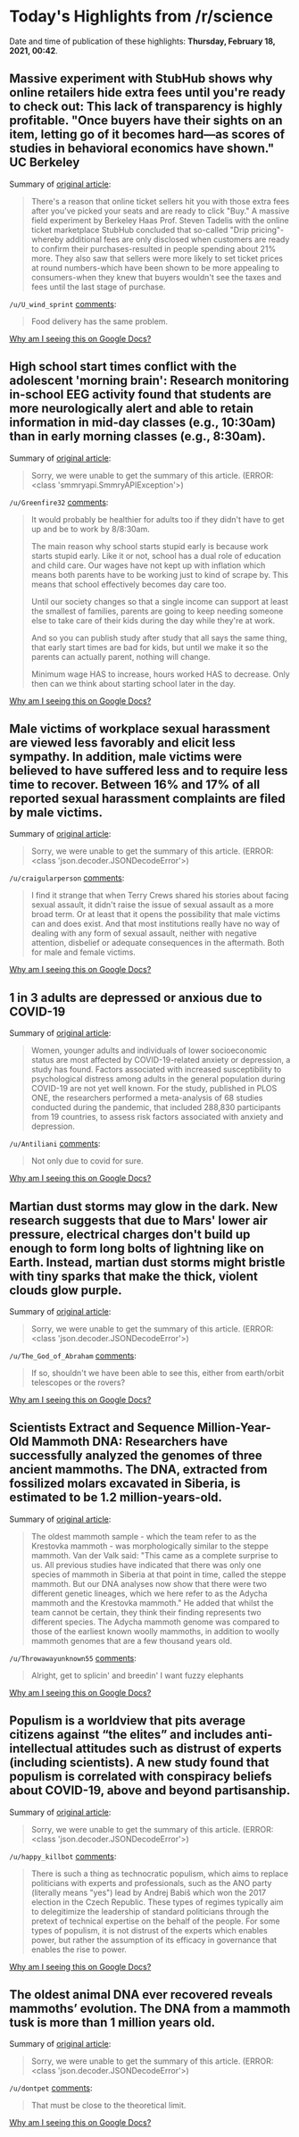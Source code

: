 # Today's Highlights from /r/science

Date and time of publication of these highlights: **Thursday, February 18, 2021, 00:42**.

## Massive experiment with StubHub shows why online retailers hide extra fees until you're ready to check out: This lack of transparency is highly profitable. "Once buyers have their sights on an item, letting go of it becomes hard—as scores of studies in behavioral economics have shown." UC Berkeley

Summary of [original article](https://newsroom.haas.berkeley.edu/research/buyer-beware-massive-experiment-shows-why-ticket-sellers-hit-you-with-hidden-fees-drip-pricing/):

> There's a reason that online ticket sellers hit you with those extra fees after you've picked your seats and are ready to click "Buy." A massive field experiment by Berkeley Haas Prof. Steven Tadelis with the online ticket marketplace StubHub concluded that so-called "Drip pricing"-whereby additional fees are only disclosed when customers are ready to confirm their purchases-resulted in people spending about 21% more. They also saw that sellers were more likely to set ticket prices at round numbers-which have been shown to be more appealing to consumers-when they knew that buyers wouldn't see the taxes and fees until the last stage of purchase.

`/u/U_wind_sprint` [comments](https://www.reddit.com/r/science/comments/lm2s3s/massive_experiment_with_stubhub_shows_why_online/):

> Food delivery has the same problem.

[Why am I seeing this on Google Docs?](https://docs.google.com/document/d/1Dc6We63vOXIZsc0op-Bt4abqkYjXzOigalQqFxmvvbM/edit?usp=sharing)

## High school start times conflict with the adolescent 'morning brain': Research monitoring in-school EEG activity found that students are more neurologically alert and able to retain information in mid-day classes (e.g., 10:30am) than in early morning classes (e.g., 8:30am).

Summary of [original article](https://www.behaviorist.biz/oh-behave-a-blog/students-sleep):

> Sorry, we were unable to get the summary of this article. (ERROR: <class 'smmryapi.SmmryAPIException'>)

`/u/Greenfire32` [comments](https://www.reddit.com/r/science/comments/llyp99/high_school_start_times_conflict_with_the/):

> It would probably be healthier for adults too if they didn't have to get up and be to work by 8/8:30am.
> 
> The main reason why school starts stupid early is because work starts stupid early. Like it or not, school has a dual role of education and child care. Our wages have not kept up with inflation which means both parents have to be working just to kind of scrape by. This means that school effectively becomes day care too.
> 
> Until our society changes so that a single income can support at least the smallest of families, parents are going to keep needing someone else to take care of their kids during the day while they're at work.
> 
> And so you can publish study after study that all says the same thing, that early start times are bad for kids, but until we make it so the parents can actually parent, nothing will change.
> 
> Minimum wage HAS to increase, hours worked HAS to decrease. Only then can we think about starting school later in the day.

[Why am I seeing this on Google Docs?](https://docs.google.com/document/d/1Dc6We63vOXIZsc0op-Bt4abqkYjXzOigalQqFxmvvbM/edit?usp=sharing)

## Male victims of workplace sexual harassment are viewed less favorably and elicit less sympathy. In addition, male victims were believed to have suffered less and to require less time to recover. Between 16% and 17% of all reported sexual harassment complaints are filed by male victims.

Summary of [original article](https://www.psypost.org/2021/02/male-victims-of-workplace-sexual-harassment-are-viewed-less-favorably-and-elicit-less-sympathy-59672):

> Sorry, we were unable to get the summary of this article. (ERROR: <class 'json.decoder.JSONDecodeError'>)

`/u/craigularperson` [comments](https://www.reddit.com/r/science/comments/llr1d5/male_victims_of_workplace_sexual_harassment_are/):

> I find it strange that when Terry Crews shared his stories about facing sexual assault, it didn't raise the issue of sexual assault as a more broad term. Or at least that it opens the possibility that male victims can and does exist. And that most institutions really have no way of dealing with any form of sexual assault, neither with negative attention, disbelief or adequate consequences in the aftermath. Both for male and female victims.

[Why am I seeing this on Google Docs?](https://docs.google.com/document/d/1Dc6We63vOXIZsc0op-Bt4abqkYjXzOigalQqFxmvvbM/edit?usp=sharing)

## 1 in 3 adults are depressed or anxious due to COVID-19

Summary of [original article](https://www.weforum.org/agenda/2021/02/covid19-mental-health-depression-anxiety?utm_source=twitter&utm_medium=social_scheduler&utm_term=Mental+Health&utm_content=13/02/2021+11:00#COVID19):

> Women, younger adults and individuals of lower socioeconomic status are most affected by COVID-19-related anxiety or depression, a study has found. Factors associated with increased susceptibility to psychological distress among adults in the general population during COVID-19 are not yet well known. For the study, published in PLOS ONE, the researchers performed a meta-analysis of 68 studies conducted during the pandemic, that included 288,830 participants from 19 countries, to assess risk factors associated with anxiety and depression.

`/u/Antiliani` [comments](https://www.reddit.com/r/science/comments/lluioc/1_in_3_adults_are_depressed_or_anxious_due_to/):

> Not only due to covid for sure.

[Why am I seeing this on Google Docs?](https://docs.google.com/document/d/1Dc6We63vOXIZsc0op-Bt4abqkYjXzOigalQqFxmvvbM/edit?usp=sharing)

## Martian dust storms may glow in the dark. New research suggests that due to Mars' lower air pressure, electrical charges don't build up enough to form long bolts of lightning like on Earth. Instead, martian dust storms might bristle with tiny sparks that make the thick, violent clouds glow purple.

Summary of [original article](https://astronomy.com/news/2021/02/martian-dust-storms-may-glow-in-the-dark):

> Sorry, we were unable to get the summary of this article. (ERROR: <class 'json.decoder.JSONDecodeError'>)

`/u/The_God_of_Abraham` [comments](https://www.reddit.com/r/science/comments/llztsu/martian_dust_storms_may_glow_in_the_dark_new/):

> If so, shouldn't we have been able to see this, either from earth/orbit telescopes or the rovers?

[Why am I seeing this on Google Docs?](https://docs.google.com/document/d/1Dc6We63vOXIZsc0op-Bt4abqkYjXzOigalQqFxmvvbM/edit?usp=sharing)

## Scientists Extract and Sequence Million-Year-Old Mammoth DNA: Researchers have successfully analyzed the genomes of three ancient mammoths. The DNA, extracted from fossilized molars excavated in Siberia, is estimated to be 1.2 million-years-old.

Summary of [original article](https://www.technologynetworks.com/genomics/news/scientists-extract-and-sequence-million-year-old-mammoth-dna-345705):

> The oldest mammoth sample - which the team refer to as the Krestovka mammoth - was morphologically similar to the steppe mammoth. Van der Valk said: "This came as a complete surprise to us. All previous studies have indicated that there was only one species of mammoth in Siberia at that point in time, called the steppe mammoth. But our DNA analyses now show that there were two different genetic lineages, which we here refer to as the Adycha mammoth and the Krestovka mammoth." He added that whilst the team cannot be certain, they think their finding represents two different species. The Adycha mammoth genome was compared to those of the earliest known woolly mammoths, in addition to woolly mammoth genomes that are a few thousand years old.

`/u/Throwawayunknown55` [comments](https://www.reddit.com/r/science/comments/llxrbl/scientists_extract_and_sequence_millionyearold/):

> Alright, get to splicin' and breedin' I want fuzzy elephants

[Why am I seeing this on Google Docs?](https://docs.google.com/document/d/1Dc6We63vOXIZsc0op-Bt4abqkYjXzOigalQqFxmvvbM/edit?usp=sharing)

## Populism is a worldview that pits average citizens against “the elites” and includes anti-intellectual attitudes such as distrust of experts (including scientists). A new study found that populism is correlated with conspiracy beliefs about COVID-19, above and beyond partisanship.

Summary of [original article](https://journals.sagepub.com/doi/full/10.1177/2053168021993979):

> Sorry, we were unable to get the summary of this article. (ERROR: <class 'json.decoder.JSONDecodeError'>)

`/u/happy_killbot` [comments](https://www.reddit.com/r/science/comments/llgnnk/populism_is_a_worldview_that_pits_average/):

> There is such a thing as technocratic populism, which aims to replace politicians with experts and professionals, such as the ANO party (literally means "yes") lead by  Andrej Babiš  which won the 2017 election in the Czech Republic. These types of regimes typically aim to delegitimize the leadership of standard politicians through the pretext of technical expertise on the behalf of the people. For some types of populism, it is not distrust of the experts which enables power, but rather the assumption of its efficacy in governance that enables the rise to power.

[Why am I seeing this on Google Docs?](https://docs.google.com/document/d/1Dc6We63vOXIZsc0op-Bt4abqkYjXzOigalQqFxmvvbM/edit?usp=sharing)

## The oldest animal DNA ever recovered reveals mammoths’ evolution. The DNA from a mammoth tusk is more than 1 million years old.

Summary of [original article](https://www.sciencenews.org/article/oldest-animal-dna-ever-recovered-mammoth-evolution?utm_source=Reddit&utm_medium=social&utm_campaign=r_science):

> Sorry, we were unable to get the summary of this article. (ERROR: <class 'json.decoder.JSONDecodeError'>)

`/u/dontpet` [comments](https://www.reddit.com/r/science/comments/llxvjz/the_oldest_animal_dna_ever_recovered_reveals/):

> That must be close to the theoretical limit.

[Why am I seeing this on Google Docs?](https://docs.google.com/document/d/1Dc6We63vOXIZsc0op-Bt4abqkYjXzOigalQqFxmvvbM/edit?usp=sharing)

